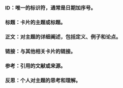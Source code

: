 ### **ID**：唯一的标识符，通常是日期加序号。
### **标题**：卡片的主题或标题。
### **正文**：对主题的详细阐述，包括定义、例子和论点。
### **链接**：与其他相关卡片的链接。
### **参考**：引用的文献或来源。
### 反思：个人对主题的思考和理解。
